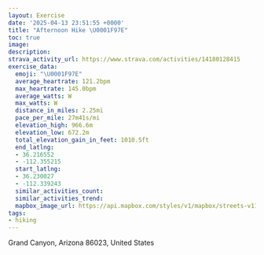 ```yaml
---
layout: Exercise
date: '2025-04-13 23:51:55 +0000'
title: "Afternoon Hike \U0001F97E"
toc: true
image:
description:
strava_activity_url: https://www.strava.com/activities/14180128415
exercise_data:
  emoji: "\U0001F97E"
  average_heartrate: 121.2bpm
  max_heartrate: 145.0bpm
  average_watts: W
  max_watts: W
  distance_in_miles: 2.25mi
  pace_per_mile: 27m41s/mi
  elevation_high: 966.6m
  elevation_low: 672.2m
  total_elevation_gain_in_feet: 1010.5ft
  end_latlng:
  - 36.216552
  - -112.355215
  start_latlng:
  - 36.230027
  - -112.339243
  similar_activities_count:
  similar_activities_trend:
  mapbox_image_url: https://api.mapbox.com/styles/v1/mapbox/streets-v11/static/path-5+787af2-1.0(umc%7CEvktlTOR%3FJK%40CAEH%5BRMd%40CBYA%5BNGR%3FPETEBCLB%40NERMPC%3FBDEPBNCRSJA%5ELFNFEXIVW%5C%3F%60%40GJBd%40QBOt%40i%40JOJET%5BPGN%40FBPC%5CSPEP%3FTEHENG%5EETGX%40x%40d%40NLFJ%3FFj%40rANjAT%60%40FNAd%40BFLJAJRD%3FJOl%40B%60%40Wn%40Y%5CKT%3FHMb%40Cd%40Kn%40%40LAj%40DXARFVHr%40RZbAl%40%60%40DR%3FLCXDF%3FNSVy%40D%3FNFPT%3FBPEQHXIt%40JDEACBGHCL%3FFFNCZDDCLQRGLK%40EVEZUZGH%40JCLDR%3Fr%40XHHNJFL%3FHMDCBBFF%40VLFFHXJHJPPHJVAPGHENACA%40PTD%3FRL%3FADAJB%40BAPKFUZKBMJUDGA%40%40CBCGCBORId%40MZAVBJBAABAA%40AF%60%40AVDRAJPATIBLAFO%5EFFPKH%3FFBGPKLALTCB%40JRBTFPPDJF%3FRL%60%40Z%5CBMHETPBRAI%40GRUDK%5E%5CFJBPAHDBDF%40NJ%3FBRADBBB%40DL%60%40VPZd%40VJNJFJRRLd%40PD%3FJKHF%3FGDINJHAF%40P%5C%40HA%3F%40FZNJLTJV%5EZHTIJ%40NJJ%40PJf%40%60%40%60%40b%40DJF%40DFNh%40Hr%40%3FVDNRZJVFFRDHj%40FHDPPRTj%40DT%3F%60%40Df%40ERBTHTFd%40%5CbAJ%40JH%40F%3FFXb%40JXVN%5E%3FBFLJRFBJP%40LA%5CBJ%40R%3F%60%40Z),pin-s-s+e5b22e(-112.33996,36.23147),pin-s-f+89ae00(-112.35421000000012,36.21765000000003)/auto/800x800?access_token=pk.eyJ1Ijoiam9zaGJlY2ttYW4iLCJhIjoiY205eWR2aDd1MWZ6djJrbXc4a3M0bWZleiJ9.XiG9OWkNcZk2QzjJbxLB4A
tags:
- hiking
---
```




Grand Canyon, Arizona 86023, United States
